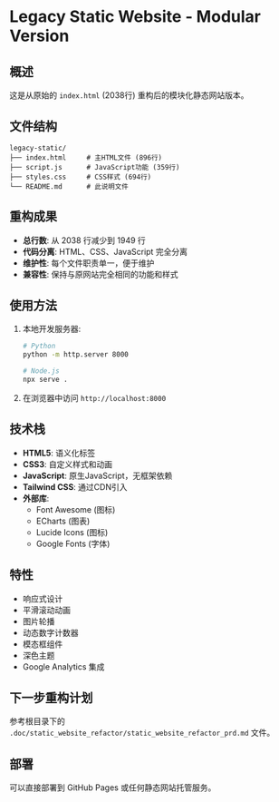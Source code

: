 # Legacy Static Website - Modular Version

## 概述
这是从原始的 `index.html` (2038行) 重构后的模块化静态网站版本。

## 文件结构
```
legacy-static/
├── index.html     # 主HTML文件 (896行)
├── script.js      # JavaScript功能 (359行)
├── styles.css     # CSS样式 (694行)
└── README.md      # 此说明文件
```

## 重构成果
- **总行数**: 从 2038 行减少到 1949 行
- **代码分离**: HTML、CSS、JavaScript 完全分离
- **维护性**: 每个文件职责单一，便于维护
- **兼容性**: 保持与原网站完全相同的功能和样式

## 使用方法
1. 本地开发服务器:
   ```bash
   # Python
   python -m http.server 8000
   
   # Node.js
   npx serve .
   ```

2. 在浏览器中访问 `http://localhost:8000`

## 技术栈
- **HTML5**: 语义化标签
- **CSS3**: 自定义样式和动画
- **JavaScript**: 原生JavaScript，无框架依赖
- **Tailwind CSS**: 通过CDN引入
- **外部库**: 
  - Font Awesome (图标)
  - ECharts (图表)
  - Lucide Icons (图标)
  - Google Fonts (字体)

## 特性
- 响应式设计
- 平滑滚动动画
- 图片轮播
- 动态数字计数器
- 模态框组件
- 深色主题
- Google Analytics 集成

## 下一步重构计划
参考根目录下的 `.doc/static_website_refactor/static_website_refactor_prd.md` 文件。

## 部署
可以直接部署到 GitHub Pages 或任何静态网站托管服务。